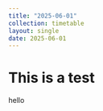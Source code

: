 ```yaml
---
title: "2025-06-01"
collection: timetable
layout: single
date: 2025-06-01
---
```


# This is a test

hello
